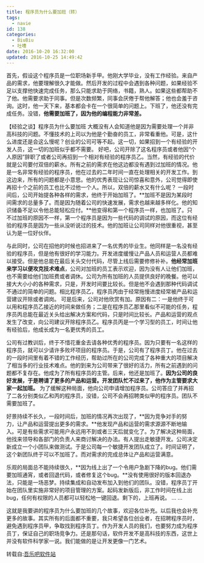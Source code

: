 ```yaml
---
title: 程序员为什么要加班（转）
tags:
  - navie
id: 138
categories:
  - BiuBiu
  - 吐嘈
date: 2016-10-20 16:32:00
updated: 2016-10-25 14:49:42
---
```



首先，假设这个程序员是一位职场新手甲。他刚大学毕业，没有工作经验。来自产品的需求，他要理解很久才能做。然后开发的过程中会遇到各种问题，如果经验不足以支撑他快速完成任务，那么只能求助于网络，书籍，熟人。如果这些都帮助不了他。他需要求助于同事。但是次数频繁，同事会厌倦于帮他解答；他也会羞于咨询。这时，他一天下来，基本都会卡在一个很简单的问题上。下班了，他还没有完成任务。没错，**他需要加班了，因为他的编程能力非常差。**
<!-- more -->

【经验之谈】程序员为什么要加班
大概没有人会知道他是因为需要处理一个并非高科技的问题。不懂技术的上司以为他是个勤奋的员工，非常看重他。可是，这什么进度还是会这么慢呢？创业的公司可等不起。这一切，如果招到一个有经验的开发人员，这一切的加班似乎都不需要。
好吧，公司开除了这名程序员或者他因“个人原因”辞职了或者公司再招到一个相对有经验的程序员乙。当然，有经验的代价就是公司要付双倍的薪水。所有之前的需求在他这边都没有遇到过加班的情况。他是一名非常有经验的程序员，他在过去的二年时间一直在处理相关的开发工作。到这边来，所有的问题都是小意思。他的优秀表现让公司惊喜和意外，公司觉得即使再招十个之前的员工也比不过他一个人。所以，双倍的薪水又有什么呢？
一段时间后，公司开始提各种各样的需求，他终于开始加班了。**加班不是因为某段时间需求的总量多了。而是因为随着公司的快速发展，需求也越来越多样化。他的知识储备不足以令他总能轻松应付。**他变得和第一个程序员一样，也加班了。只不过加班的原因不一样，第一个程序员是因为一些代码的调试的原因，而这位有经验的程序员是因为一些从没听说过的技术。他的加班让公司同样对他很重视，甚至认为是一位好伙伴。

与此同时，公司在招他的时候也招进来了一名优秀的毕业生。他同样是一名没有经验的程序员，但是他有很好的学习能力。开发进度缓慢让产品人员和运营人员都难以接受。但是他总能在最后关头交付代码，尽管上线后需要修修补补。**他经常加班来学习以便攻克技术难点**，公司对加班的员工表示欢迎，因为没有人让他们加班，也不需要给他们加班费或者调休。公司为所有加班的人员提供良好的晚餐。他可以接大大小小的各种需求，只是，开发时间要比较长。但是他不会遇到那种代码调试不通过的简单的问题。相比程序员乙，程序员丙由于经常拖慢进度经常被产品和运营建议开除或者调岗。
可是后来，公司对他欣赏有加。原因有二：一是他终于可以用和程序员乙接近的时间来做任务；二是在程序员乙那里看似不可能的任务，程序员丙总能在最近关头给出解决方案和代码，只是时间比较长。产品和运营的观点发生了改变，向公司建议开除程序员乙。程序员丙是一个学习型的员工，时间让他有经验后，他成长成为一名更优秀的员工。

公司有过教训后，终于不惜花重金去请各种优秀的程序员。因为只要有一名这样的程序员，就可以少请许多败坏项目的程序员。于是，公司有了程序员丁。他在过去的一段时间里有着不错的工作经历，帮助过所在的公司完成了各种重大的项目解决了相当多的行业技术难点。他的到来为公司带来了很好的活力，所有之前遇到的问题都不复存在。他成为了所有程序员的主管。后来，他还是加班了。**因为公司的良好发展，于是聘请了更多的产品和运营。开发团队忙不过来了，他作为主管要求大家一起加班。**
为了缓解这种局面，他向公司申请增加程序员。公司答应了并再招了二各分别类似乙和丙的程序员，没错，公司不会再招聘类似甲的程序员。团队不需要加班了。

好景持续不长久，一段时间后，加班的情况再次出现了，**因为竞争对手的努力，让产品和运营提出更多的需求。**他发现产品和运营的需求源源不断地输入。可是有些需求可能用户永远用不到或者三天后就变化了。为了解决这种局面，他找来领导和各部门的负责人来商讨解决的办法。有人提出走敏捷开发。公司决定新成立一个小团队来做测试。于是公司每一个敏捷开发团队成立了。时间证明了，这个新团队终于可以不加班了。而对需求的完成总体让产品和运营满意。

乐观的局面总不能持续很久，**因为线上出了一个令用户急剧下降的bug。他们需要加班通宵，或者回退代码，或者修复这个bug。**没有使用很好的版本回退办法，只能是一场恶梦。持续集成和自动发布加入到他们的团队。没错，程序员丁开始在团队里实施非常好的项目管理的方案。起码发新版后，非工作时间在线上出bug，任何有权限的人员都可以轻松地一键回退。剩下的，上班再说。
… …

这就是我要讲的程序员为什么要加班的几个故事，欢迎各位补充。以后我也会补充更多的故事。其实所有的后面都不重要，我只希望各位创业者，在招聘程序员时，避免遇到程序员甲，争取找到程序员丁。作为开发人员的我们，也要努力成为程序员丁，保证自己的职场竞争力。还是那句话，软件开发不是高科技的东西，这世上并没有软件科学家一说。我们能做的是让开发更像一门艺术。

转载自:[吾乐吧软件站](http://www.wuleba.com/?p=25238)